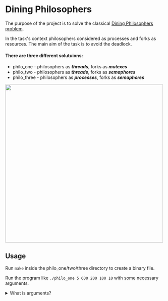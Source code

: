 # Dining Philosophers

The purpose of the project is to solve the classical [Dining Philosophers problem](https://en.wikipedia.org/wiki/Dining_philosophers_problem).

In the task's context philosophers considered as processes and forks as resources. The main aim of the task is to avoid the deadlock.

#### There are three different solutuions:

- philo_one - philosophers as _**threads**_, forks as _**mutexes**_
- philo_two - philosophers as _**threads**_, forks as _**semaphores**_
- philo_three - philosophers as _**processes**_, forks as _**semaphores**_

<img width="500" src="https://user-images.githubusercontent.com/81406370/121813554-2477c100-cc75-11eb-98d9-aef3fcef984e.gif">

## Usage

Run `make` inside the philo_one/two/three directory to create a 
binary file.

Run the program like `./philo_one 5 600 200 100 10` with some necessary arguments.

<details>
    <summary>
        What is arguments?
    </summary>
    <br/>
    <ol>
        <li>Number of philosophers (5) - is the number of philosophers and also the number of forks</li>
        <li>Time to die (600) - is in milliseconds, if a philosopher doesn’t start eating ’time_to_die’ milliseconds after starting his last meal, he dies</li>
        <li>Time to eat (200) - is in milliseconds and is the time it takes for a philosopher to eat</li>
        <li>Time to sleep (100) - is in milliseconds and is the time the philosopher will spend sleeping</li>
        <li>Number of times each philosopher must eat (10) - argument is optional, if all philosophers eat at least ’number_of_times_each_philosopher_must_eat’ the simulation will stop. If not specified, the simulation will stop only at the death of a philosopher</li>
    </ol>
</details>
